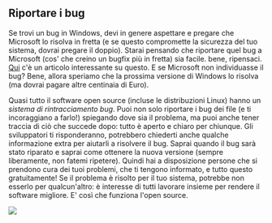 

<div id="corps">

<h2>Riportare i bug</h2>

Se trovi un bug in Windows, devi in genere aspettare e pregare 
che Microsoft lo risolva in fretta (e se questo compromette la 
sicurezza del tuo sistema, dovrai pregare il doppio). Starai pensando 
che riportare quel bug a Microsoft (cos' che creino un bugfix più in 
fretta) sia facile. bene, ripensaci. <a 
href="http://www.oreillynet.com/mac/blog/2002/06/mission_impossible_submitting.html">Qui</a> 
c'è un articolo interessante su questo. E se Microsoft non individuasse 
il bug? Bene, allora speriamo che la prossima versione di Windows lo 
risolva (ma dovrai pagare altre centinaia di Euro).

Quasi tutto il software open source (incluse le distribuzioni Linux) 
hanno un <i>sistema di rintracciamento bug</i>. Puoi non solo riportare i 
bug dei file (e ti incoraggiano a farlo!) spiegando dove sia il problema, 
ma puoi anche tener traccia di ciò che succede dopo: tutto è aperto e chiaro 
per chiunque. Gli sviluppatori ti risponderanno, potrebbero chiederti anche 
qualche informazione extra per aiutarli a risolvere il bug. Saprai quando il 
bug sarà stato riparato e saprai come ottenere la nuova versione (sempre 
liberamente, non fatemi ripetere). Quindi hai a disposizione persone che 
si prendono cura dei tuoi problemi, che ti tengono informato, e tutto questo 
gratuitamente! Se il problema è risolto per il tuo sistema, potrebbe non esserlo 
per qualcun'altro: è interesse di tutti lavorare insieme per rendere il software 
migliore. E' così che funziona l'open source.

<img src="Images/report_bugs_thumb.png" />

</div>


